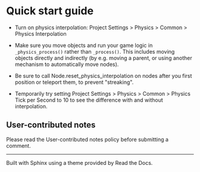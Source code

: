 # Quick start guide

  * Turn on physics interpolation: Project Settings > Physics > Common > Physics Interpolation

  * Make sure you move objects and run your game logic in `_physics_process()` rather than `_process()`. This includes moving objects directly and indirectly (by e.g. moving a parent, or using another mechanism to automatically move nodes).

  * Be sure to call Node.reset_physics_interpolation on nodes after you first position or teleport them, to prevent "streaking".

  * Temporarily try setting Project Settings > Physics > Common > Physics Tick per Second to 10 to see the difference with and without interpolation.

## User-contributed notes

Please read the User-contributed notes policy before submitting a comment.

* * *

Built with Sphinx using a theme provided by Read the Docs.


